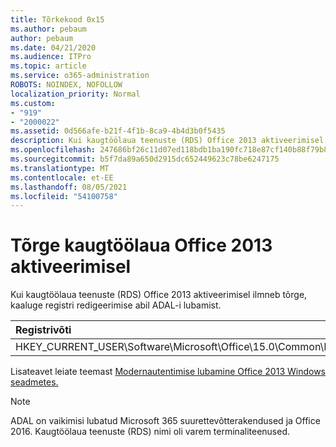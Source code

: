 ```yaml
---
title: Tõrkekood 0x15
ms.author: pebaum
author: pebaum
ms.date: 04/21/2020
ms.audience: ITPro
ms.topic: article
ms.service: o365-administration
ROBOTS: NOINDEX, NOFOLLOW
localization_priority: Normal
ms.custom:
- "919"
- "2000022"
ms.assetid: 0d566afe-b21f-4f1b-8ca9-4b4d3b0f5435
description: Kui kaugtöölaua teenuste (RDS) Office 2013 aktiveerimisel ilmneb tõrge, kaaluge registri redigeerimise abil ADAL-i lubamist.
ms.openlocfilehash: 247686bf26c11d07ed118bdb1ba190fc718e87cf140b88f79b8aa0b40c827b4d
ms.sourcegitcommit: b5f7da89a650d2915dc652449623c78be6247175
ms.translationtype: MT
ms.contentlocale: et-EE
ms.lasthandoff: 08/05/2021
ms.locfileid: "54100758"
---
```

# <a name="error-while-activation-office-2013-on-remote-desktop-services"></a>Tõrge kaugtöölaua Office 2013 aktiveerimisel

Kui kaugtöölaua teenuste (RDS) Office 2013 aktiveerimisel ilmneb tõrge, kaaluge registri redigeerimise abil ADAL-i lubamist.
  
|**Registrivõti**|**Tüüp**|**Väärtus**|
|:-----|:-----|:-----|
|HKEY_CURRENT_USER\Software\Microsoft\Office\15.0\Common\Identity\EnableADAL  <br/> |REG_DWORD  <br/> |1  <br/> |

Lisateavet leiate teemast [Modernautentimise lubamine Office 2013 Windows seadmetes.](https://docs.microsoft.com/microsoft-365/admin/security-and-compliance/enable-modern-authentication)
  
> [!NOTE]
>  ADAL on vaikimisi lubatud Microsoft 365 suurettevõtterakendused ja Office 2016. Kaugtöölaua teenuste (RDS) nimi oli varem terminaliteenused.
  